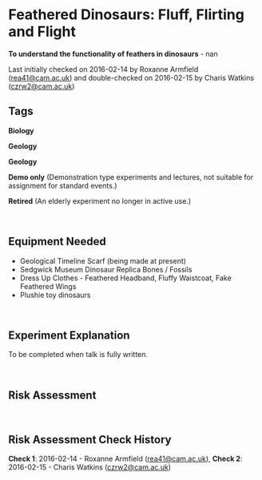 # Feathered Dinosaurs: Fluff, Flirting and Flight 

**To understand the functionality of feathers in dinosaurs** - nan

Last initially checked on 2016-02-14 by Roxanne Armfield (rea41@cam.ac.uk) and double-checked on 2016-02-15 by Charis Watkins (czrw2@cam.ac.uk)

## Tags
<!--- Start Tags (DO NOT REMOVE THIS COMMENT) --->

**Biology**

**Geology**

**Geology**

**Demo only** (Demonstration type experiments and lectures, not suitable for assignment for standard events.)

**Retired** (An elderly experiment no longer in active use.)
<!--- End Tags (DO NOT REMOVE THIS COMMENT) --->

<br/>

## Equipment Needed 
- Geological Timeline Scarf (being made at present)
- Sedgwick Museum Dinosaur Replica Bones / Fossils
- Dress Up Clothes - Feathered Headband, Fluffy Waistcoat, Fake Feathered Wings
- Plushie toy dinosaurs

<br/>

## Experiment Explanation 

To be completed when talk is fully written.

<br/>

## Risk Assessment



<br/>

## Risk Assessment Check History 

**Check 1**: 2016-02-14 - Roxanne Armfield (rea41@cam.ac.uk), **Check 2**: 2016-02-15 - Charis Watkins (czrw2@cam.ac.uk)